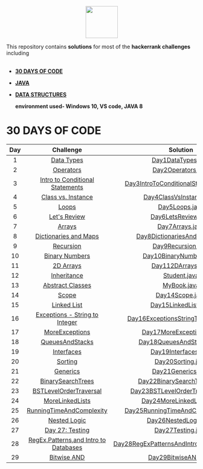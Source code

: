 <p align="center">
   <a align="center" href="https://www.hackerrank.com/rjnkumar05">
       <img height=85 src="https://d3keuzeb2crhkn.cloudfront.net/hackerrank/assets/styleguide/logo_wordmark-f5c5eb61ab0a154c3ed9eda24d0b9e31.svg">
   </a>
 <p/>
This repository contains <b>solutions</b> for most of the <b>hackerrank challenges</b> including <b>

<br/>
<br/>

* [30 DAYS OF CODE](#30-days-of-code)
* [JAVA](#java)
* [DATA STRUCTURES](#data-structures)

  environment used- Windows 10, VS code, JAVA 8


# 30 DAYS OF CODE

| Day |                                                Challenge                                              				  |                                                                                           Solution                                                                                                                              									    |
|:---:|:---------------------------------------------------------------------------------------------------------------------:|:-----------------------------------------------------------------------------------------------------------------------------------------------------------------------------------------------------------------------------------------------------------------------:|
|  1  | [Data Types](https://www.hackerrank.com/challenges/30-data-types)                                     				  | [Day1DataTypes.java](https://github.com/Rajangupta09/Hackerrank-Solutions/blob/main/30-Days-of-Code/Day1DataTypes.java)                									    |
|  2  | [Operators](https://www.hackerrank.com/challenges/30-operators/problem)                                   		      | [Day2Operators.java](https://github.com/Rajangupta09/Hackerrank-Solutions/blob/main/30-Days-of-Code/Day2Operators.java)        				 |
|  3  | [Intro to Conditional Statements](https://www.hackerrank.com/challenges/30-conditional-statements/problem)            | [Day3IntroToConditionalStatements.java](https://github.com/Rajangupta09/Hackerrank-Solutions/blob/main/30-Days-of-Code/Day3IntrotoConditionalStatements.java)                  |
|  4  | [Class vs. Instance](https://www.hackerrank.com/challenges/30-class-vs-instance/problem)                              | [Day4ClassVsInstance.java](https://github.com/Rajangupta09/Hackerrank-Solutions/blob/main/30-Days-of-Code/Day4ClassvsInstance.java)               						        |
|  5  | [Loops](https://www.hackerrank.com/challenges/30-loops/problem)                                       				  | [Day5Loops.java](https://github.com/Rajangupta09/Hackerrank-Solutions/blob/main/30-Days-of-Code/Day5Loops.java)                											    | 	 													       |
|  6  | [Let's Review](https://www.hackerrank.com/challenges/30-review-loop/problem)                                      	  | [Day6LetsReview.java](https://github.com/Rajangupta09/Hackerrank-Solutions/blob/main/30-Days-of-Code/Day6Let'sReview.java)                						  			    |
|  7  | [Arrays](https://www.hackerrank.com/challenges/30-arrays/problem)                                       		      | [Day7Arrays.java](https://github.com/Rajangupta09/Hackerrank-Solutions/blob/main/30-Days-of-Code/Day7Arrays.java)                											    |
|  8  | [Dictionaries and Maps](https://www.hackerrank.com/challenges/30-dictionaries-and-maps/problem)                       | [Day8DictionariesAndMaps.java](https://github.com/Rajangupta09/Hackerrank-Solutions/blob/main/30-Days-of-Code/Day8DictionariesandMaps.java)                				    |
|  9  | [Recursion](https://www.hackerrank.com/challenges/30-recursion/problem)                                       		  | [Day9Recursion.java](https://github.com/Rajangupta09/Hackerrank-Solutions/blob/main/30-Days-of-Code/Day9Recursion3.java)                									    |
|  10 | [Binary Numbers](https://www.hackerrank.com/challenges/30-binary-numbers/problem)                                     | [Day10BinaryNumbers.java](https://github.com/Rajangupta09/Hackerrank-Solutions/blob/main/30-Days-of-Code/Day10BinaryNumbers.java)                							    |
|  11 | [2D Arrays](https://www.hackerrank.com/challenges/30-2d-arrays/problem)                                     	      | [Day112DArrays.java](https://github.com/Rajangupta09/Hackerrank-Solutions/blob/main/30-Days-of-Code/Day112DArrays.java)                							 		    |
|  12 | [Inheritance](https://www.hackerrank.com/challenges/30-inheritance/problem)                                           | [Student.java](https://github.com/Rajangupta09/Hackerrank-Solutions/blob/main/30-Days-of-Code/Day12Inheritance.java)                							                        |
|  13 | [Abstract Classes](https://www.hackerrank.com/challenges/30-abstract-classes/problem)                                 | [MyBook.java](https://github.com/Rajangupta09/Hackerrank-Solutions/blob/main/30-Days-of-Code/Day13AbstractClasses.java)                							                            |
|  14 | [Scope](https://www.hackerrank.com/challenges/30-scope/problem)                                     				  | [Day14Scope.java](https://github.com/Rajangupta09/Hackerrank-Solutions/blob/main/30-Days-of-Code/Day14Scope.java)                							                    |
|  15 | [Linked List](https://www.hackerrank.com/challenges/30-linked-list/problem)                                           | [Day15LinkedList.java](https://github.com/Rajangupta09/Hackerrank-Solutions/blob/main/30-Days-of-Code/Day15LinkedList.java)                							        |
|  16 | [Exceptions - String to Integer](https://www.hackerrank.com/challenges/30-exceptions-string-to-integer/problem)       | [Day16ExceptionsStringToInteger.java](https://github.com/Rajangupta09/Hackerrank-Solutions/blob/main/30-Days-of-Code/Day16ExceptionsStringtoInteger.java)                		|
|  17 | [MoreExceptions](https://www.hackerrank.com/challenges/30-more-exceptions/problem)                                    | [Day17MoreExceptions.java](https://github.com/Rajangupta09/Hackerrank-Solutions/blob/main/30-Days-of-Code/Day17MoreExceptions.java)                							|
|  18 | [QueuesAndStacks](https://www.hackerrank.com/challenges/30-queues-stacks/problem)                                     | [Day18QueuesAndStacks.java](https://github.com/Rajangupta09/Hackerrank-Solutions/blob/main/30-Days-of-Code/Day18QueuesandStacks.java)                							|
|  19 | [Interfaces](https://www.hackerrank.com/challenges/30-interfaces/problem)                                             | [Day19Interfaces.java](https://github.com/Rajangupta09/Hackerrank-Solutions/blob/main/30-Days-of-Code/Day19Interfaces.java)                							        |
|  20 | [Sorting](https://www.hackerrank.com/challenges/30-sorting/problem)                                                   | [Day20Sorting.java](https://github.com/Rajangupta09/Hackerrank-Solutions/blob/main/30-Days-of-Code/Day20Sorting.java)                							                |
|  21 | [Generics](https://www.hackerrank.com/challenges/30-generics/problem)                                                 | [Day21Generics.java](https://github.com/Rajangupta09/Hackerrank-Solutions/blob/main/30-Days-of-Code/Day21Generics.java)                							            |
|  22 | [BinarySearchTrees](https://www.hackerrank.com/challenges/30-binary-search-trees/problem)                             | [Day22BinarySearchTrees.java](https://github.com/Rajangupta09/Hackerrank-Solutions/blob/main/30-Days-of-Code/Day22BinarySearchTrees.java)                						|
|  23 | [BSTLevelOrderTraversal](https://www.hackerrank.com/challenges/30-binary-trees/problem)                               | [Day23BSTLevelOrderTraversal.java](https://github.com/Rajangupta09/Hackerrank-Solutions/blob/main/30-Days-of-Code/Day23BSTLevelOrderTraversal.java)                			|
|  24 | [MoreLinkedLists](https://www.hackerrank.com/challenges/30-linked-list-deletion/problem)                              | [Day24MoreLinkedLists.java](https://github.com/Rajangupta09/Hackerrank-Solutions/blob/main/30-Days-of-Code/Day24MoreLinkedLists.java)                							|
|  25 | [RunningTimeAndComplexity](https://www.hackerrank.com/challenges/30-running-time-and-complexity/problem)              | [Day25RunningTimeAndComplexity.java](https://github.com/Rajangupta09/Hackerrank-Solutions/blob/main/30-Days-of-Code/Day25RunningTimeAndComplexity.java)                		|
|  26 | [Nested Logic](https://www.hackerrank.com/challenges/30-nested-logic/problem)           						      | [Day26NestedLogic.java](https://github.com/Rajangupta09/Hackerrank-Solutions/blob/main/30-Days-of-Code/Day26NestedLogic.java)                		    		    	    	|
|  27 | [Day 27: Testing](https://www.hackerrank.com/challenges/30-testing/problem)           						      	  | [Day27Testing.java](https://github.com/Rajangupta09/Hackerrank-Solutions/blob/main/30-Days-of-Code/Day27Testing.java)                		    		    	    			|
|  28 | [RegEx,Patterns,and Intro to Databases](https://www.hackerrank.com/challenges/30-regex-patterns/problem)              | [Day28RegExPatternsAndIntroToDatabases.java](https://github.com/Rajangupta09/Hackerrank-Solutions/blob/main/30-Days-of-Code/Day28RegExPatternsAndIntroToDatabases.java)        |
|  29 | [Bitwise AND](https://www.hackerrank.com/challenges/30-bitwise-and/problem)             							  | [Day29BitwiseAND.java](https://github.com/Rajangupta09/Hackerrank-Solutions/blob/main/30-Days-of-Code/Day29BitwiseAND.java)                	    		    			    |

